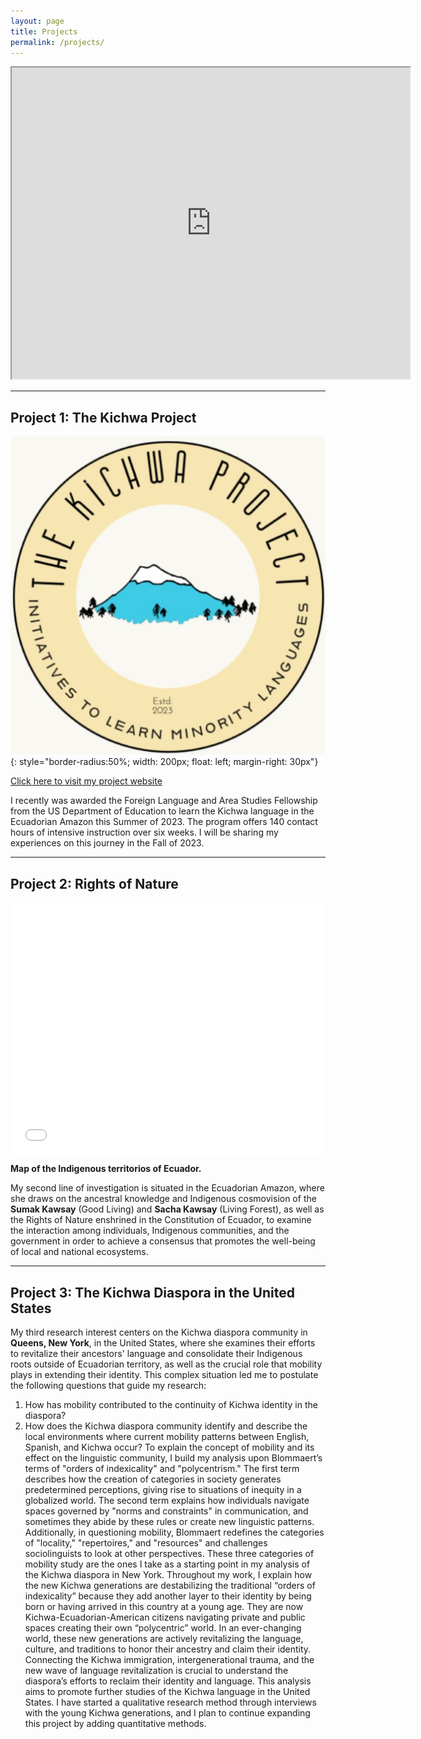 ```yaml
---
layout: page
title: Projects
permalink: /projects/
---
```


<!-- Exported from Voyant Tools (voyant-tools.org).
The iframe src attribute below uses a relative protocol to better function with both
http and https sites, but if you're embedding this into a local web page (file protocol)
you should add an explicit protocol (https if you're using voyant-tools.org, otherwise
it depends on this server.
Feel free to change the height and width values or other styling below: -->
<iframe style='width: 637px; height: 498px;' src='https://voyant-tools.org/tool/Cirrus/?corpus=e71940571dd5d49f564d5d69f7c393ca'></iframe>

---

## Project 1: The Kichwa Project

![TheKichwaProjectLogo](/images/Photo_logo.png){: style="border-radius:50%; width: 200px; float: left; margin-right: 30px"}

[Click here to visit my project website](https://lulischmader.github.io/The-Kichwa-Project/)

I recently was awarded the Foreign Language and Area Studies Fellowship from the US Department of Education to learn the Kichwa language in the Ecuadorian Amazon this Summer of 2023. The program offers 140 contact hours of intensive instruction over six weeks. I will be sharing my experiences on this journey in the Fall of 2023.

---

## Project 2: Rights of Nature

<div style="position:relative; padding-bottom:80%;">
  <iframe src="//umiami.maps.arcgis.com/apps/Embed/index.html?webmap=bc9e00344f8d4c40b197bdac6bdbcd42&extent=-79.4892,-3.9276,-73.1446,0.2881&zoom=true&previewImage=false&scale=true&disable_scroll=true&theme=light" frameborder="0" scrolling="no" width="100%" height="100%" style="position:absolute;"></iframe>
</div>

**Map of the Indigenous territorios of Ecuador.**

My second line of investigation is situated in the Ecuadorian Amazon, where she draws on the ancestral knowledge and Indigenous cosmovision of the **Sumak Kawsay** (Good Living) and **Sacha Kawsay** (Living Forest), as well as the Rights of Nature enshrined in the Constitution of Ecuador, to examine the interaction among individuals, Indigenous communities, and the government in order to achieve a consensus that promotes the well-being of local and national ecosystems.

---

## Project 3: The Kichwa Diaspora in the United States

My third research interest centers on the Kichwa diaspora community in **Queens, New York**, in the United States, where she examines their efforts to revitalize their ancestors' language and consolidate their Indigenous roots outside of Ecuadorian territory, as well as the crucial role that mobility plays in extending their identity. This complex situation led me to postulate the following questions that guide my research:

1. How has mobility contributed to the continuity of Kichwa identity in the diaspora?
2. How does the Kichwa diaspora community identify and describe the local environments where current mobility patterns between English, Spanish, and Kichwa occur?
To explain the concept of mobility and its effect on the linguistic community, I build my analysis upon Blommaert’s terms of "orders of indexicality" and "polycentrism." The first term describes how the creation of categories in society generates predetermined perceptions, giving rise to situations of inequity in a globalized world. The second term explains how individuals navigate spaces governed by "norms and constraints" in communication, and sometimes they abide by these rules or create new linguistic patterns. 
Additionally, in questioning mobility, Blommaert redefines the categories of "locality," "repertoires," and "resources" and challenges sociolinguists to look at other perspectives. These three categories of mobility study are the ones I take as a starting point in my analysis of the Kichwa diaspora in New York. Throughout my work, I explain how the new Kichwa generations are destabilizing the traditional “orders of indexicality” because they add another layer to their identity by being born or having arrived in this country at a young age. They are now Kichwa-Ecuadorian-American citizens navigating private and public spaces creating their own “polycentric” world. In an ever-changing world, these new generations are actively revitalizing the language, culture, and traditions to honor their ancestry and claim their identity. 
Connecting the Kichwa immigration, intergenerational trauma, and the new wave of language revitalization is crucial to understand the diaspora’s efforts to reclaim their identity and language. This analysis aims to promote further studies of the Kichwa language in the United States. I have started a qualitative research method through interviews with the young Kichwa generations, and I plan to continue expanding this project by adding quantitative methods.

